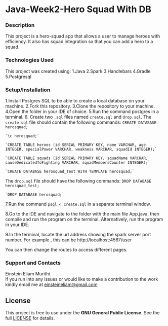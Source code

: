 # Java-Week2-Hero Squad With DB
### Description
This project is a hero-squad app that allows a user to manage heroes with efficiency. It also has squad integration so that you can add a hero to a squad. 

### Technologies Used
This project was created using:
 1.Java
 2.Spark
 3.Handlebars
 4.Gradle
 5.Postgresql

### Setup/Installation
1.Install Postgres SQL to be able to create a local database on your machine.
2.Fork this repository.
3.Clone the repository to your machine.
4.Open the folder in your IDE of choice.
5.Run the command postgres in a terminal.
6. Create two `.sql` files named `create.sql` and `drop.sql`. The `create.sql` file should contain
 the following commands:
    `CREATE DATABASE herosquad;`
    
    `\c herosquad;`
    
    `CREATE TABLE heroes (id SERIAL PRIMARY KEY, name VARCHAR, age INTEGER, specialPower VARCHAR, weakness VARCHAR, squadId INTEGER);`
    
    `CREATE TABLE squads (id SERIAL PRIMARY KEY, squadName VARCHAR, causeDedicatedToFighting VARCHAR, squadMembersCounter INTEGER);`
    
    `CREATE DATABASE herosquad_test WITH TEMPLATE herosquad;`

The `drop.sql` file should have the following commands:
    `DROP DATABASE herosquad_test;`
    
    `DROP DATABASE herosquad;`
    
7.Run the command `psql < create.sql` in a separate terminal window.

8.Go to the IDE and navigate to the folder with the main file App.java, then compile and run the
program on the terminal. Alternatively, run the program in your IDE.

9.In the terminal, locate the url address showing the spark server port number. For example
, this can be http://localhost:4567/user

You can then change the routes to access different pages.

### Support  and Contacts
Einstein Eliam Murithi. <br/> If you run into any issues or would like to make a contribution to the
work kindly email me at <a href="einsteineliam@gmail.com">einsteineliam@gmail.com</a>

## License
This project is free to use under the **GNU General Public License**. See the full [LICENSE](https://choosealicense.com/licenses/gpl-3.0/) for details.
